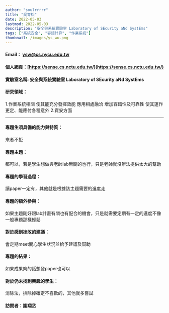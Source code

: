 ```yaml
---
author: "soulrrrrr"
title: "吳育松"
date: 2022-05-03
lastmod: 2022-05-03
description: "安全與系統實驗室 Laboratory of SEcurity aNd SystEms"
tags: ["系統安全", "容錯計算", "作業系統"]
thumbnail: /images/ys_wu.png
---
```


#### Email： ysw@cs.nycu.edu.tw

#### 個人網頁：[https://sense.cs.nctu.edu.tw/](https://sense.cs.nctu.edu.tw/)

#### 實驗室名稱: 安全與系統實驗室 Laboratory of SEcurity aNd SystEms

#### 研究領域：

1.作業系統相關 使其能充分發揮效能 應用相處融洽 增加容錯性及可靠性 使其運作更定、能應付各種意外
2.資安方面

---

#### 專題生須具備的能力與特質：

來者不拒

#### 專題主題：

都可以，若是學生想做與老師lab無關的也行，只是老師就沒辦法提供太大的幫助

#### 專題的學習過程：

讀paper一定有，其他就是根據該主題需要的進度走

#### 專題的額外參與：

如果主題剛好跟lab計畫有關也有配合的機會，只是就需要定期有一定的進度不像一般專題那樣輕鬆

#### 對於感到挫敗的建議：

會定期meet關心學生狀況並給予建議及幫助

#### 專題的結果：

如果成果夠的話想發paper也可以

#### 對於仍未找到興趣的學生：

消除法，排除掉確定不喜歡的，其他就多嘗試

#### 訪問者：謝翔丞
